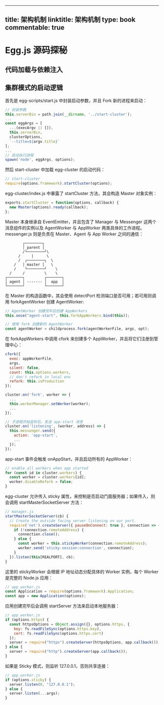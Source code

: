 
---
title: 架构机制
linktitle: 架构机制
type: book
commentable: true
---

# Egg.js 源码探秘

## 代码加载与依赖注入

## 集群模式的启动逻辑

首先是 egg-scripts/start.js 中封装启动参数，并且 Fork 新的进程来启动：

```js
// 封装参数
this.serverBin = path.join(__dirname, '../start-cluster');
...
const eggArgs = [
  ...(execArgv || []),
  this.serverBin,
  clusterOptions,
  `--title=${argv.title}`
];
...
// 启动执行进程
spawn('node', eggArgs, options);
```

然后 start-cluster 中加载 egg-cluster 的启动代码：

```js
// start-cluster
require(options.framework).startCluster(options);
```

egg-cluster/index.js 中暴露了 startCluster 方法，其会构造 Master 对象实例：

```js
exports.startCluster = function(options, callback) {
  new Master(options).ready(callback);
};
```

Master 本身继承自 EventEmitter，并且包含了 Manager 与 Messenger 这两个消息组件的实例以及 AgentWorker 与 AppWorker 两类具体的工作进程。messenger.js 则是负责在 Master、Agent 与 App Worker 之间的通信：

```
        ┌────────┐
        │ parent │
        /└────────┘\
      /     |      \
      /  ┌────────┐  \
    /   │ master │   \
    /    └────────┘    \
  /     /         \    \
┌───────┐         ┌───────┐
│ agent │ ------- │  app  │
└───────┘         └───────┘
```

在 Master 的构造函数中，其会使用 detectPort 检测端口是否可用；若可用则调用 forkAgentWorker 创建 AgentWorker:

```js
// AgentWorker 创建完毕后创建 AppWorkers
this.once("agent-start", this.forkAppWorkers.bind(this));

// 使用 fork 创建新的 AgentWorker
const agentWorker = childprocess.fork(agentWorkerFile, args, opt);
```

在 forkAppWorkers 中调用 cfork 来创建多个 AppWorker，并且将它们注册到管理中心：

```js
cfork({
  exec: appWorkerFile,
  args,
  silent: false,
  count: this.options.workers,
  // don't refork in local env
  refork: this.isProduction
});

cluster.on('fork', worker => {
  ...
  this.workerManager.setWorker(worker);
  ...
});

// 子进程开始监听后，发送 app-start 消息
cluster.on('listening', (worker, address) => {
  this.messenger.send({
    action: 'app-start',
    ...
  });
});
```

app-start 事件会触发 onAppStart，并且启动所有的 AppWorker：

```js
// enable all workers when app started
for (const id in cluster.workers) {
  const worker = cluster.workers[id];
  worker.disableRefork = false;
}
```

egg-cluster 允许传入 sticky 属性，来控制是否启动门面服务器；如果传入，则会调用 startMasterSocketServer 方法：

```js
// manager.js
startMasterSocketServer(cb) {
  // Create the outside facing server listening on our port.
  require('net').createServer({ pauseOnConnect: true }, connection => {
    if (!connection.remoteAddress) {
      connection.close();
    } else {
      const worker = this.stickyWorker(connection.remoteAddress);
      worker.send('sticky-session:connection', connection);
    }
  }).listen(this[REALPORT], cb);
}
```

这里的 stickyWorker 会根据 IP 地址动态分配具体的 Worker 实例，每个 Worker 是完整的 Node.js 应用：

```js
// app_worker.js
const Application = require(options.framework).Application;
const app = new Application(options);
```

应用创建完毕后会调用 startServer 方法来启动本地服务器：

```js
// app_worker.js
if (options.https) {
  const httpsOptions = Object.assign({}, options.https, {
    key: fs.readFileSync(options.https.key),
    cert: fs.readFileSync(options.https.cert)
  });
  server = require("https").createServer(httpsOptions, app.callback());
} else {
  server = require("http").createServer(app.callback());
}
```

如果是 Sticky 模式，则监听 127.0.0.1，否则共享连接：

```js
// app_worker.js
if (options.sticky) {
  server.listen(0, "127.0.0.1");
} else {
  server.listen(...args);
}
```

    